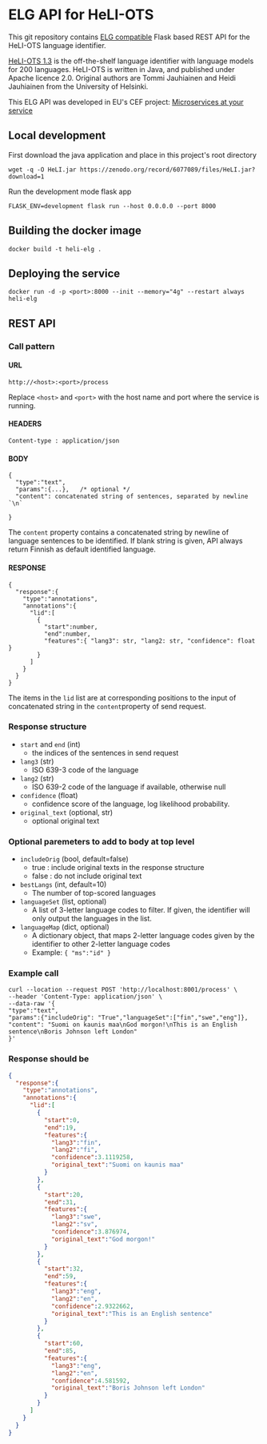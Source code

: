# ELG API for HeLI-OTS

This git repository contains [ELG compatible](https://european-language-grid.readthedocs.io/en/stable/all/A3_API/LTInternalAPI.html)  Flask based REST API for the HeLI-OTS language identifier.

[HeLI-OTS 1.3](https://zenodo.org/record/6077089) is the off-the-shelf language identifier with 
language models for 200 languages. HeLI-OTS is written in Java, and published under Apache licence 2.0.
Original authors are Tommi Jauhiainen and Heidi Jauhiainen from the University of Helsinki.

This ELG API was developed in EU's CEF project: [Microservices at your service](https://www.lingsoft.fi/en/microservices-at-your-service-bridging-gap-between-nlp-research-and-industry)

## Local development

First download the java application and place in this project's root directory
```
wget -q -O HeLI.jar https://zenodo.org/record/6077089/files/HeLI.jar?download=1
```
Run the development mode flask app

```
FLASK_ENV=development flask run --host 0.0.0.0 --port 8000
```

## Building the docker image

```
docker build -t heli-elg .
```

## Deploying the service

```
docker run -d -p <port>:8000 --init --memory="4g" --restart always heli-elg
```

## REST API

### Call pattern

#### URL

```
http://<host>:<port>/process
```

Replace `<host>` and `<port>` with the host name and port where the 
service is running.

#### HEADERS

```
Content-type : application/json
```

#### BODY

```
{
  "type":"text",
  "params":{...},   /* optional */ 
  "content": concatenated string of sentences, separated by newline `\n`

}

```

The `content` property contains a concatenated string by newline of language sentences to be identified. If blank string is given, API always return Finnish as default identified language.

#### RESPONSE

```
{
  "response":{
    "type":"annotations",
    "annotations":{
      "lid":[
        {
          "start":number,
          "end":number,
          "features":{ "lang3": str, "lang2: str, "confidence": float }
        }
      ]
    }
  }
}
```

The items in the `lid` list are at corresponding positions to the input 
of concatenated string in the `content`property of send request. 

### Response structure

- `start` and `end` (int)
  - the indices of the sentences in send request
- `lang3` (str)
  - ISO 639-3 code of the language
- `lang2` (str)
  - ISO 639-2 code of the language if available, otherwise null
- `confidence` (float)
  - confidence score of the language, log likelihood probability.
- `original_text` (optional, str)
  - optional original text

### Optional paremeters to add to body at top level

- `includeOrig` (bool, default=false)
  - true  : include original texts in the response structure
  - false : do not include original text
- `bestLangs` (int, default=10)
	- The number of top-scored languages
- `languageSet` (list, optional)
  - A list of 3-letter language codes to filter. If given, the identifier will only output the languages in the list.
- `languageMap` (dict, optional)
  - A dictionary object, that maps 2-letter language codes given by the identifier to other 2-letter language codes
  - Example: `{ "ms":"id" }`

### Example call

```
curl --location --request POST 'http://localhost:8001/process' \
--header 'Content-Type: application/json' \
--data-raw '{
"type":"text",
"params":{"includeOrig": "True","languageSet":["fin","swe","eng"]},
"content": "Suomi on kaunis maa\nGod morgon!\nThis is an English sentence\nBoris Johnson left London"
}'
```

### Response should be

```json
{
  "response":{
    "type":"annotations",
    "annotations":{
      "lid":[
        {
          "start":0,
          "end":19,
          "features":{
            "lang3":"fin",
            "lang2":"fi",
            "confidence":3.1119258,
            "original_text":"Suomi on kaunis maa"
          }
        },
        {
          "start":20,
          "end":31,
          "features":{
            "lang3":"swe",
            "lang2":"sv",
            "confidence":3.876974,
            "original_text":"God morgon!"
          }
        },
        {
          "start":32,
          "end":59,
          "features":{
            "lang3":"eng",
            "lang2":"en",
            "confidence":2.9322662,
            "original_text":"This is an English sentence"
          }
        },
        {
          "start":60,
          "end":85,
          "features":{
            "lang3":"eng",
            "lang2":"en",
            "confidence":4.581592,
            "original_text":"Boris Johnson left London"
          }
        }
      ]
    }
  }
}
```
